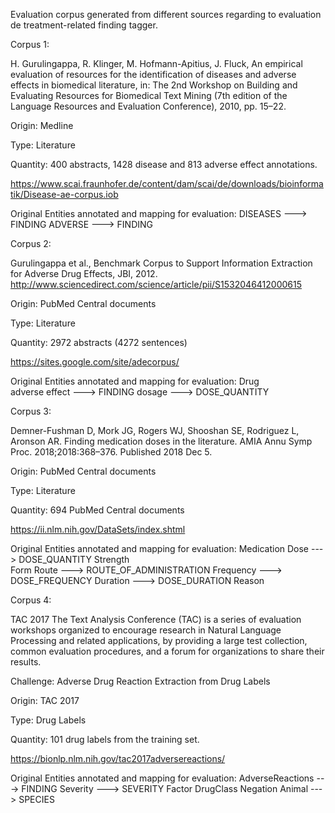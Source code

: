 Evaluation corpus generated from different sources regarding to evaluation de treatment-related finding tagger.

Corpus 1:

H. Gurulingappa, R. Klinger, M. Hofmann-Apitius, J. Fluck, 
An empirical evaluation of resources for the identification of diseases and adverse effects in biomedical literature, in: 
The 2nd Workshop on Building and Evaluating Resources for Biomedical Text Mining (7th edition of the Language Resources and Evaluation Conference), 
2010, pp. 15–22.

Origin: Medline

Type: Literature

Quantity: 400 abstracts,  1428 disease and 813 adverse effect annotations.

https://www.scai.fraunhofer.de/content/dam/scai/de/downloads/bioinformatik/Disease-ae-corpus.iob

Original Entities annotated and mapping for evaluation:
	DISEASES ---> FINDING
	ADVERSE  ---> FINDING

Corpus 2:

Gurulingappa et al., Benchmark Corpus to Support Information Extraction for Adverse Drug Effects, JBI, 2012.
http://www.sciencedirect.com/science/article/pii/S1532046412000615

Origin: PubMed Central documents

Type: Literature

Quantity: 2972 abstracts (4272 sentences)

https://sites.google.com/site/adecorpus/

Original Entities annotated and mapping for evaluation:
	Drug                    
	adverse effect   ---> FINDING
	dosage           ---> DOSE_QUANTITY

Corpus 3: 

Demner-Fushman D, Mork JG, Rogers WJ, Shooshan SE, Rodriguez L, Aronson AR. Finding medication doses in the literature. AMIA Annu Symp Proc. 2018;2018:368–376. Published 2018 Dec 5.

Origin: PubMed Central documents

Type: Literature

Quantity: 694 PubMed Central documents

https://ii.nlm.nih.gov/DataSets/index.shtml

Original Entities annotated and mapping for evaluation:
	Medication
	Dose      ---> DOSE_QUANTITY
	Strength   
	Form
	Route     ---> ROUTE_OF_ADMINISTRATION
	Frequency ---> DOSE_FREQUENCY
	Duration  ---> DOSE_DURATION 
	Reason
	
Corpus 4:

TAC 2017
The Text Analysis Conference (TAC) is a series of evaluation workshops organized to encourage research in 
Natural Language Processing and related applications, by providing a large test collection, common evaluation procedures, 
and a forum for organizations to share their results.

Challenge: Adverse Drug Reaction Extraction from Drug Labels

Origin: TAC 2017

Type: Drug Labels

Quantity: 101 drug labels from the training set.

https://bionlp.nlm.nih.gov/tac2017adversereactions/

Original Entities annotated and mapping for evaluation:
	AdverseReactions  ---> FINDING
	Severity	      ---> SEVERITY
	Factor
	DrugClass
	Negation
	Animal            ---> SPECIES


